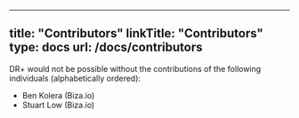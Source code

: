 
---
title: "Contributors"
linkTitle: "Contributors"
type: docs
url: /docs/contributors
---

DR+ would not be possible without the contributions of the following individuals (alphabetically ordered):
- Ben Kolera (Biza.io)
- Stuart Low (Biza.io)